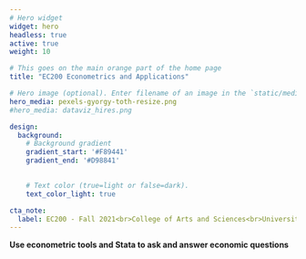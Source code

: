 ```yaml
---
# Hero widget
widget: hero
headless: true
active: true
weight: 10

# This goes on the main orange part of the home page 
title: "EC200 Econometrics and Applications"

# Hero image (optional). Enter filename of an image in the `static/media/` folder.
hero_media: pexels-gyorgy-toth-resize.png
#hero_media: dataviz_hires.png

design:
  background:
    # Background gradient
    gradient_start: '#F89441'
    gradient_end: '#D98841'
    

    # Text color (true=light or false=dark).
    text_color_light: true

cta_note:
  label: EC200 - Fall 2021<br>College of Arts and Sciences<br>University of Vermont
---
```


**Use econometric tools and Stata to ask and answer economic questions**
